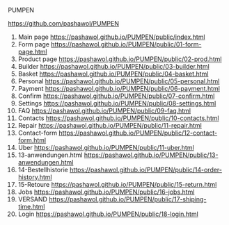 PUMPEN


<https://github.com/pashawol/PUMPEN>
1. Main page <https://pashawol.github.io/PUMPEN/public/index.html>
1. Form page <https://pashawol.github.io/PUMPEN/public/01-form-page.html>
1. Product page <https://pashawol.github.io/PUMPEN/public/02-prod.html>
1.  Builder <https://pashawol.github.io/PUMPEN/public/03-builder.html> 
1. Basket <https://pashawol.github.io/PUMPEN/public/04-basket.html>
1. Personal <https://pashawol.github.io/PUMPEN/public/05-personal.html>
1. Payment <https://pashawol.github.io/PUMPEN/public/06-payment.html>
1. Confirm <https://pashawol.github.io/PUMPEN/public/07-confirm.html>
1. Settings <https://pashawol.github.io/PUMPEN/public/08-settings.html>
1. FAQ <https://pashawol.github.io/PUMPEN/public/09-faq.html>
1. Contacts <https://pashawol.github.io/PUMPEN/public/10-contacts.html>
1. Repair <https://pashawol.github.io/PUMPEN/public/11-repair.html>
1. Contact-form <https://pashawol.github.io/PUMPEN/public/12-contact-form.html>
1. Uber <https://pashawol.github.io/PUMPEN/public/11-uber.html>
1. 13-anwendungen.html <https://pashawol.github.io/PUMPEN/public/13-anwendungen.html>
1. 14-Bestellhistorie <https://pashawol.github.io/PUMPEN/public/14-order-history.html>
1. 15-Retoure  <https://pashawol.github.io/PUMPEN/public/15-return.html>
1. Jobs <https://pashawol.github.io/PUMPEN/public/16-jobs.html>
1. VERSAND <https://pashawol.github.io/PUMPEN/public/17-shiping-time.html>
1. Login <https://pashawol.github.io/PUMPEN/public/18-login.html>


